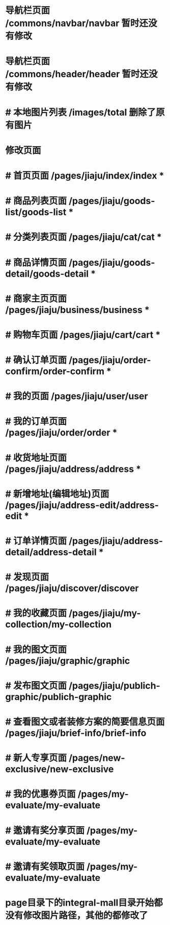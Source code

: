 # 导航栏页面  /commons/navbar/navbar  暂时还没有修改
# 导航栏页面  /commons/header/header  暂时还没有修改
# # 本地图片列表 /images/total    删除了原有图片

# 修改页面

# # 首页页面  /pages/jiaju/index/index  *
# # 商品列表页面  /pages/jiaju/goods-list/goods-list  *
# # 分类列表页面  /pages/jiaju/cat/cat  *
# # 商品详情页面  /pages/jiaju/goods-detail/goods-detail  *
# # 商家主页页面 /pages/jiaju/business/business *
# # 购物车页面  /pages/jiaju/cart/cart   *
# # 确认订单页面  /pages/jiaju/order-confirm/order-confirm    *
# # 我的页面  /pages/jiaju/user/user
# # 我的订单页面  /pages/jiaju/order/order   *
# # 收货地址页面  /pages/jiaju/address/address   *
# # 新增地址(编辑地址)页面  /pages/jiaju/address-edit/address-edit   *
# # 订单详情页面  /pages/jiaju/address-detail/address-detail    *
# # 发现页面  /pages/jiaju/discover/discover
# # 我的收藏页面 /pages/jiaju/my-collection/my-collection
# # 我的图文页面 /pages/jiaju/graphic/graphic
# # 发布图文页面 /pages/jiaju/publich-graphic/publich-graphic
# # 查看图文或者装修方案的简要信息页面 /pages/jiaju/brief-info/brief-info
# # 新人专享页面 /pages/new-exclusive/new-exclusive
# # 我的优惠券页面 /pages/my-evaluate/my-evaluate
# # 邀请有奖分享页面 /pages/my-evaluate/my-evaluate
# # 邀请有奖领取页面 /pages/my-evaluate/my-evaluate






# page目录下的integral-mall目录开始都没有修改图片路径，其他的都修改了